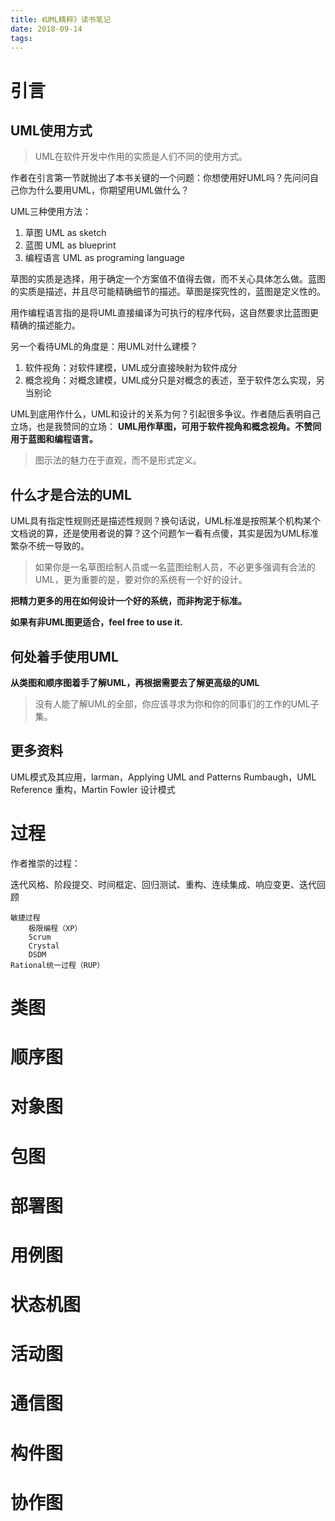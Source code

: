 ```yaml
---
title: 《UML精粹》读书笔记
date: 2018-09-14 
tags:
---
```


# 引言

## UML使用方式

> UML在软件开发中作用的实质是人们不同的使用方式。

作者在引言第一节就抛出了本书关键的一个问题：你想使用好UML吗？先问问自己你为什么要用UML，你期望用UML做什么？

UML三种使用方法：
1. 草图 UML as sketch
2. 蓝图 UML as blueprint
3. 编程语言 UML as programing language

草图的实质是选择，用于确定一个方案值不值得去做，而不关心具体怎么做。蓝图的实质是描述，并且尽可能精确细节的描述。草图是探究性的，蓝图是定义性的。

用作编程语言指的是将UML直接编译为可执行的程序代码，这自然要求比蓝图更精确的描述能力。

另一个看待UML的角度是：用UML对什么建模？
1. 软件视角：对软件建模，UML成分直接映射为软件成分
2. 概念视角：对概念建模，UML成分只是对概念的表述，至于软件怎么实现，另当别论

UML到底用作什么，UML和设计的关系为何？引起很多争议。作者随后表明自己立场，也是我赞同的立场：
**UML用作草图，可用于软件视角和概念视角。不赞同用于蓝图和编程语言。**

> 图示法的魅力在于直观，而不是形式定义。

## 什么才是合法的UML

UML具有指定性规则还是描述性规则？换句话说，UML标准是按照某个机构某个文档说的算，还是使用者说的算？这个问题乍一看有点傻，其实是因为UML标准繁杂不统一导致的。

> 如果你是一名草图绘制人员或一名蓝图绘制人员，不必更多强调有合法的UML，更为重要的是，要对你的系统有一个好的设计。

**把精力更多的用在如何设计一个好的系统，而非拘泥于标准。**

**如果有非UML图更适合，feel free to use it.**

## 何处着手使用UML

**从类图和顺序图着手了解UML，再根据需要去了解更高级的UML**

> 没有人能了解UML的全部，你应该寻求为你和你的同事们的工作的UML子集。

## 更多资料

UML模式及其应用，larman，Applying UML and Patterns
Rumbaugh，UML Reference
重构，Martin Fowler
设计模式

# 过程

作者推崇的过程：

迭代风格、阶段提交、时间框定、回归测试、重构、连续集成、响应变更、迭代回顾

	敏捷过程
		极限编程（XP）
		Scrum
		Crystal
		DSDM
	Rational统一过程（RUP）


# 类图
# 顺序图
# 对象图
# 包图
# 部署图
# 用例图
# 状态机图
# 活动图
# 通信图
# 构件图
# 协作图

